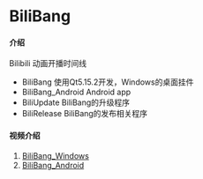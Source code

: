 # BiliBang

#### 介绍
Bilibili 动画开播时间线

* BiliBang 使用Qt5.15.2开发，Windows的桌面挂件
* BiliBang_Android Android app
* BiliUpdate BiliBang的升级程序
* BiliRelease BiliBang的发布相关程序


#### 视频介绍

1.  [BiliBang_Windows](https://www.bilibili.com/video/BV1pV411n7yR)
2.  [BiliBang_Android](https://www.bilibili.com/video/BV1Qy4y1g71Z)


